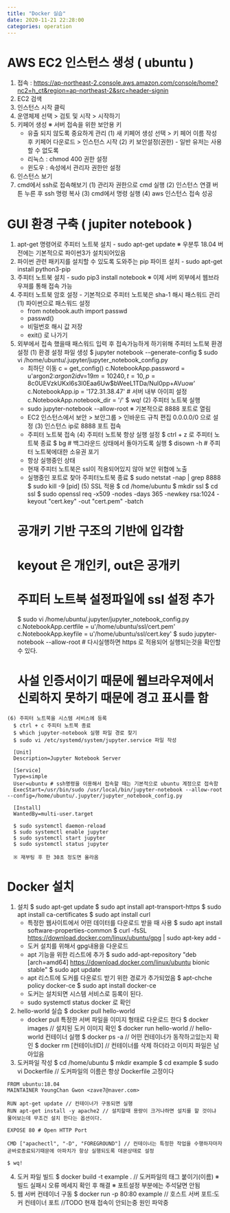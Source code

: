 ```yaml
---
title: "Docker 실습"
date: 2020-11-21 22:28:00
categories: operation
---
```


# AWS EC2 인스턴스 생성 ( ubuntu )
  1) 접속 : https://ap-northeast-2.console.aws.amazon.com/console/home?nc2=h_ct&region=ap-northeast-2&src=header-signin
  2) EC2 검색
  3) 인스턴스 시작 클릭
  4) 운영체제 선택 > 검토 및 시작 > 시작하기
  5) 키페어 생성
    ※ 서버 접속을 위한 보안용 키
      - 유츌 되지 않도록 중요하게 관리
    (1) 새 키페어 생성 선택 > 키 페어 이름 작성 후 키페어 다운로드 > 인스턴스 시작
    (2) 키 보안설정(권한) - 일반 유저는 사용할 수 없도록
      - 리눅스 : chmod 400 권한 설정
      - 윈도우 : 속성에서 관리자 권한만 설정
  6) 인스턴스 보기
  7) cmd에서 ssh로 접속해보기
    (1) 관리자 권한으로 cmd 실행
    (2) 인스턴스 연결 버튼 누른 후 ssh 명령 복사
    (3) cmd에서 명령 실행
    (4) aws 인스턴스 접속 성공
# GUI 환경 구축 ( jupiter notebook )
  1) apt-get 명령어로 주피터 노트북 설치
    - sudo apt-get update
    ※ 우분투 18.04 버전에는 기본적으로 파이썬3가 설치되어있음
  2) 파이썬 관련 패키지를 설치할 수 있도록 도와주는 pip 파이프 설치
    - sudo apt-get install python3-pip
  3) 주피터 노트북 설치
    - sudo pip3 install notebook
    ※ 이제 서버 외부에서 웹브라우져를 통해 접속 가능
  4) 주피터 노트북 암호 설정
    - 기본적으로 주피터 노트북은 sha-1 해시 패스워드 관리
    (1) 파이썬으로 패스워드 설정
      - from notebook.auth import passwd
      - passwd()
      - 비밀번호 해시 값 저장
      - exit() 로 나가기
  5) 외부에서 접속 했을때 패스워드 입력 후 접속가능하게 하기위해 주피터 노트북 환경 설정
    (1) 환경 설정 파일 생성
      $ jupyter notebook --generate-config 
      $ sudo vi /home/ubuntu/.jupyter/jupyter_notebook_config.py
      - 최하단 이동
      c = get_config()
      c.NotebookApp.password = u'argon2:$argon2id$v=19$m=10240,t=10,p=8$c0UEVzkUKxl6s3l0Eaa6Uw$bWeeL1TDa/Nul0pp+AVuow'
      c.NotebookApp.ip = '172.31.38.47' # 서버 내부 아이피 설정
      c.NotebookApp.notebook_dir = '/'
      $ wq!
    (2) 주피터 노트북 실행
      - sudo jupyter-notebook --allow-root
      ※ 기본적으로 8888 포트로 열림
      - EC2 인스턴스에서 보안 > 보안그룹 > 인바운드 규칙 편집 0.0.0.0/0 으로 설정
    (3) 인스턴스 ip로 8888 포트 접속
      - 주피터 노트북 접속
    (4) 주피터 노트북 항상 실행 설정
      $ ctrl + z 로 주피터 노트북 종료
      $ bg # 백그라운드 상태에서 돌아가도록 실행
      $ disown -h # 주피터 노트북에대한 소유권 포기
      - 항상 실행중인 상태
      - 현재 주피터 노트북은 ssl이 적용되어있지 않아 보안 위협에 노출
      - 실행중인 포트로 찾아 주피터노트북 종료
      $ sudo netstat -nap | grep 8888
      $ sudo kill -9 [pid]
    (5) SSL 적용
      $ cd /home/ubuntu
      $ mkdir ssl
      $ cd ssl
      $ sudo openssl req -x509 -nodes -days 365 -newkey rsa:1024 -keyout "cert.key" -out "cert.pem" -batch
      # 공개키 기반 구조의 기반에 입각함
      # keyout 은 개인키, out은 공개키
      # 주피터 노트북 설정파일에 ssl 설정 추가
      $ sudo vi /home/ubuntu/.jupyter/jupyter_notebook_config.py
      c.NotebookApp.certfile = u'/home/ubuntu/ssl/cert.pem'
      c.NotebookApp.keyfile = u'/home/ubuntu/ssl/cert.key'
      $ sudo jupyter-notebook --allow-root # 다시실행하면 https 로 적용되어 실행되는것을 확인할 수 있다.
      # 사설 인증서이기 때문에 웹브라우져에서 신뢰하지 못하기 때문에 경고 표시를 함
    (6) 주피터 노트북을 시스템 서비스에 등록
      $ ctrl + c 주피터 노트북 종료
      $ which jupyter-notebook 실행 파일 경로 찾기
      $ sudo vi /etc/systemd/system/jupyter.service 파일 작성
      
      [Unit]
      Description=Jupyter Notebook Server
      
      [Service]
      Type=simple
      User=ubuntu # ssh명령을 이용해서 접속할 때는 기본적으로 ubuntu 계정으로 접속함
      ExecStart=/usr/bin/sudo /usr/local/bin/jupyter-notebook --allow-root --config=/home/ubuntu/.jupyter/jupyter_notebook_config.py
      
      [Install]
      WantedBy=multi-user.target
      
      $ sudo systemctl daemon-reload
      $ sudo systemctl enable jupyter
      $ sudo systemctl start jupyter
      $ sudo systemctl status jupyter
      
      ※ 재부팅 후 한 30초 정도면 올라옴
# Docker 설치
  1) 설치
    $ sudo apt-get update
    $ sudo apt install apt-transport-https
    $ sudo apt install ca-certificates
    $ sudo apt install curl
      - 특정한 웹사이트에서 어떤 데이터를 다운로드 받을 때 사용
    $ sudo apt install software-properties-common
    $ curl -fsSL https://download.docker.com/linux/ubuntu/gpg | sudo apt-key add -
      - 도커 설치를 위해서 gpg내용을 다운로드
      - apt 기능을 위한 리스트에 추가
    $ sudo add-apt-repository "deb [arch=amd64] https://download.docker.com/linux/ubuntu bionic stable"
    $ sudo apt update
      - apt 리스트에 도커를 다운로드 받기 위한 경로가 추가되었음
    $ apt-chche policy docker-ce
    $ sudo apt install docker-ce
      - 도커는 설치되면 시스템 서비스로 등록이 된다.
      - sudo systemctl status docker 로 확인
  2) hello-world 실습
    $ docker pull hello-world
      - docker pull 특정한 서버 파일을 이미지 형태로 다운로드 한다
    $ docker images // 설치된 도커 이미지 확인
    $ docker run hello-world // hello-world 컨테이너 실행
    $ docker ps -a  // 어떤 컨테이너가 동작하고있는지 확인
    $ docker rm [컨테이너ID] // 컨테이너를 삭제 하더라고 이미지 파일은 남아있음
  3) 도커파일 작성
    $ cd /home/ubuntu
    $ mkdir example
    $ cd example
    $ sudo vi Dockerfile // 도커파일의 이름은 항상 Dockerfile 고정이다
    
    FROM ubuntu:18.04
    MAINTAINER YoungChan Gwon <zave7@naver.com>
    
    RUN apt-get update // 컨테이너가 구동되면 실행
    RUN apt-get install -y apache2 // 설치할때 용량이 크거나하면 설치를 할 것이냐 물어보는데 무조건 설치 한다는 옵션이다.
    
    EXPOSE 80 # Open HTTP Port
    
    CMD ["apachectl", "-D", "FOREGROUND"] // 컨테이너는 특정한 작업을 수행하자마자 곧바로종료되기때문에 아파치가 항상 실행되도록 데몬상태로 설정
    
    $ wq!
  4) 도커 파일 빌드
    $ docker build -t example .  // 도커파일의 태그 붙이기(이름)
    ※ 빌드 실패시 오류 메세지 확인 후 해결
    ※ 포트설정 부분에는 주석달면 안됨
  5) 웹 서버 컨테이너 구동
    $ docker run -p 80:80 example // 호스트 서버 포트:도커 컨테이너 포트
    //TODO 현재 접속이 안되는중 원인 파악중
            
            
            
            
            
            
            
            
            
            
            
            
            
            
            
            
            
            
            
            
            
      
      
      
      
      
      
